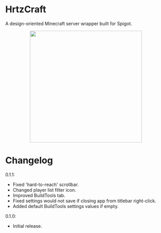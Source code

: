 # HrtzCraft
A design-oriented Minecraft server wrapper built for Spigot.

<p align="center">
  <img src="http://hertizch.com/img/hrtzcraft.png" width="350"/>
</p>

# Changelog
0.1.1:
- Fixed 'hard-to-reach' scrollbar.
- Changed player list filter icon.
- Improved BuildTools tab.
- Fixed settings would not save if closing app from titlebar right-click.
- Added default BuildTools settings values if empty.

0.1.0:
- Initial release.
